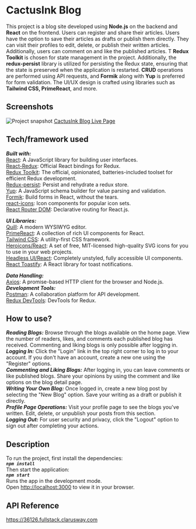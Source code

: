 # CactusInk Blog
This project is a blog site developed using **Node.js** on the backend and **React** on the frontend.
Users can register and share their articles. Users have the option to save their articles as drafts or publish them directly. They can visit their profiles to edit, delete, or publish their written articles. Additionally, users can comment on and like the published articles. T
**Redux Toolkit** is chosen for state management in the project. Additionally, the **redux-persist** library is utilized for persisting the Redux state, ensuring that the state is preserved when the application is restarted. **CRUD** operations are performed using API requests, and **Formik** along with **Yup** is preferred for form validation. The UI/UX design is crafted using libraries such as **Tailwind CSS, PrimeReact**, and more.

## Screenshots
![Project snapshot](./cactus.gif)
[CactusInk Blog Live Page](https://cactusink-esma.netlify.app/)

## Tech/framework used
***Built with:*** <br>
[React](https://reactjs.org/): A JavaScript library for building user interfaces.<br>
[React-Redux](https://react-redux.js.org/): Official React bindings for Redux.<br>
[Redux Toolkit](https://redux-toolkit.js.org/): The official, opinionated, batteries-included toolset for efficient Redux development.<br>
[Redux-persist](https://github.com/rt2zz/redux-persist): Persist and rehydrate a redux store.<br>
[Yup](https://github.com/jquense/yup): A JavaScript schema builder for value parsing and validation.<br>
[Formik](https://formik.org/): Build forms in React, without the tears.<br>
[react-icons](https://react-icons.github.io/react-icons/): Icon components for popular icon sets.<br>
[React Router DOM](https://reactrouter.com/): Declarative routing for React.js.<br>

***UI Libraries:***<br>
[Quill](https://quilljs.com/): A modern WYSIWYG editor.<br>
[PrimeReact](https://www.primefaces.org/primereact/): A collection of rich UI components for React.<br>
[Tailwind CSS](https://tailwindcss.com/): A utility-first CSS framework.<br>
[Heroicons/React](https://heroicons.com/): A set of free, MIT-licensed high-quality SVG icons for you to use in your web projects.<br>
[Headless UI/React](https://headlessui.dev/): Completely unstyled, fully accessible UI components.<br>
[React Toastify](https://github.com/fkhadra/react-toastify): A React library for toast notifications.<br>

***Data Handling:***<br>
[Axios](https://axios-http.com/): A promise-based HTTP client for the browser and Node.js.<br>
***Development Tools:***<br>
[Postman](https://www.postman.com/): A collaboration platform for API development.<br>
[Redux DevTools](https://redux.js.org/): DevTools for Redux.<br>
## How to use?
***Reading Blogs:***
Browse through the blogs available on the home page.
View the number of readers, likes, and comments each published blog has received.
Commenting and liking blogs is only possible after logging in.<br>
***Logging In:***
Click the "Login" link in the top right corner to log in to your account.
If you don't have an account, create a new one using the "Register" options.<br>
***Commenting and Liking Blogs:***
After logging in, you can leave comments or like published blogs.
Share your opinions by using the comment and like options on the blog detail page.<br>
***Writing Your Own Blog:***
Once logged in, create a new blog post by selecting the "New Blog" option.
Save your writing as a draft or publish it directly.<br>
***Profile Page Operations:***
Visit your profile page to see the blogs you've written.
Edit, delete, or unpublish your posts from this section.<br>
***Logging Out:***
For user security and privacy, click the "Logout" option to sign out after completing your actions.
## Description
To run the project, first install the dependencies:<br>
***`npm install`***<br>
Then start the application:<br>
***`npm start`***<br>
Runs the app in the development mode.\
Open [http://localhost:3000](http://localhost:3000) to view it in your browser.
## API Reference
https://36126.fullstack.clarusway.com

